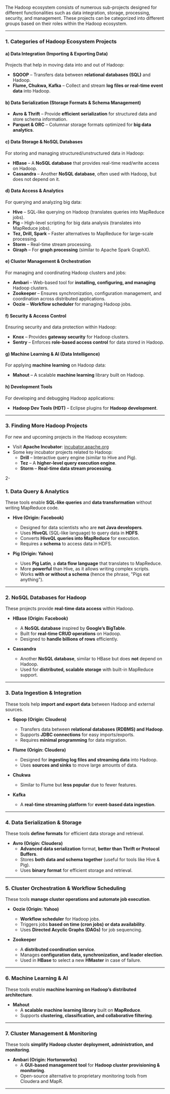 The Hadoop ecosystem consists of numerous sub-projects designed for different functionalities such as data integration, storage, processing, security, and management. These projects can be categorized into different groups based on their roles within the Hadoop ecosystem.


---

### **1. Categories of Hadoop Ecosystem Projects**

#### **a) Data Integration (Importing & Exporting Data)**

Projects that help in moving data into and out of Hadoop:

- **SQOOP** – Transfers data between **relational databases (SQL)** and Hadoop.
- **Flume, Chukwa, Kafka** – Collect and stream **log files or real-time event data** into Hadoop.

#### **b) Data Serialization (Storage Formats & Schema Management)**

- **Avro & Thrift** – Provide **efficient serialization** for structured data and store schema information.
- **Parquet & ORC** – Columnar storage formats optimized for **big data analytics**.

#### **c) Data Storage & NoSQL Databases**

For storing and managing structured/unstructured data in Hadoop:

- **HBase** – A **NoSQL database** that provides real-time read/write access on Hadoop.
- **Cassandra** – Another **NoSQL database**, often used with Hadoop, but does not depend on it.

#### **d) Data Access & Analytics**

For querying and analyzing big data:

- **Hive** – SQL-like querying on Hadoop (translates queries into MapReduce jobs).
- **Pig** – High-level scripting for big data analysis (translates into MapReduce jobs).
- **Tez, Drill, Spark** – Faster alternatives to MapReduce for large-scale processing.
- **Storm** – Real-time stream processing.
- **Giraph** – For **graph processing** (similar to Apache Spark GraphX).

#### **e) Cluster Management & Orchestration**

For managing and coordinating Hadoop clusters and jobs:

- **Ambari** – Web-based tool for **installing, configuring, and managing** Hadoop clusters.
- **Zookeeper** – Ensures synchronization, configuration management, and coordination across distributed applications.
- **Oozie** – **Workflow scheduler** for managing Hadoop jobs.

#### **f) Security & Access Control**

Ensuring security and data protection within Hadoop:

- **Knox** – Provides **gateway security** for Hadoop clusters.
- **Sentry** – Enforces **role-based access control** for data stored in Hadoop.

#### **g) Machine Learning & AI (Data Intelligence)**

For applying **machine learning** on Hadoop data:

- **Mahout** – A scalable **machine learning** library built on Hadoop.

#### **h) Development Tools**

For developing and debugging Hadoop applications:

- **Hadoop Dev Tools (HDT)** – Eclipse plugins for **Hadoop development**.

---

### **3. Finding More Hadoop Projects**

For new and upcoming projects in the Hadoop ecosystem:

- Visit **Apache Incubator**: [incubator.apache.org](https://incubator.apache.org/)
- Some key incubator projects related to Hadoop:
    - **Drill** – Interactive query engine (similar to Hive and Pig).
    - **Tez** – A **higher-level query execution engine**.
    - **Storm** – **Real-time data stream processing**.








2- 


### **1. Data Query & Analytics**

These tools enable **SQL-like queries** and **data transformation** without writing MapReduce code.

- **Hive (Origin: Facebook)**
    
    - Designed for data scientists who are **not Java developers**.
    - Uses **HiveQL** (SQL-like language) to query data in **HDFS**.
    - Converts **HiveQL queries into MapReduce** for execution.
    - Requires a **schema** to access data in HDFS.
- **Pig (Origin: Yahoo)**
    
    - Uses **Pig Latin**, a **data flow language** that translates to MapReduce.
    - More **powerful** than Hive, as it allows writing complex scripts.
    - Works **with or without a schema** (hence the phrase, "Pigs eat anything").

---

### **2. NoSQL Databases for Hadoop**

These projects provide **real-time data access** within Hadoop.

- **HBase (Origin: Facebook)**
    
    - A **NoSQL database** inspired by **Google’s BigTable**.
    - Built for **real-time CRUD operations** on Hadoop.
    - Designed to **handle billions of rows** efficiently.
- **Cassandra**
    
    - Another **NoSQL database**, similar to HBase but does **not** depend on Hadoop.
    - Used for **distributed, scalable storage** with built-in MapReduce support.

---

### **3. Data Ingestion & Integration**

These tools help **import and export data** between Hadoop and external sources.

- **Sqoop (Origin: Cloudera)**
    
    - Transfers data between **relational databases (RDBMS) and Hadoop**.
    - Supports **JDBC connections** for easy imports/exports.
    - Requires **minimal programming** for data migration.
- **Flume (Origin: Cloudera)**
    
    - Designed for **ingesting log files and streaming data** into Hadoop.
    - Uses **sources and sinks** to move large amounts of data.
- **Chukwa**
    
    - Similar to Flume but **less popular** due to fewer features.
- **Kafka**
    
    - A **real-time streaming platform** for **event-based data ingestion**.

---

### **4. Data Serialization & Storage**

These tools **define formats** for efficient data storage and retrieval.

- **Avro (Origin: Cloudera)**
    - **Advanced data serialization** format, **better than Thrift or Protocol Buffers**.
    - Stores **both data and schema together** (useful for tools like Hive & Pig).
    - Uses **binary format** for efficient storage and retrieval.

---

### **5. Cluster Orchestration & Workflow Scheduling**

These tools **manage cluster operations and automate job execution**.

- **Oozie (Origin: Yahoo)**
    
    - **Workflow scheduler** for Hadoop jobs.
    - Triggers jobs **based on time (cron jobs) or data availability**.
    - Uses **Directed Acyclic Graphs (DAGs)** for job sequencing.
- **Zookeeper**
    
    - A **distributed coordination service**.
    - Manages **configuration data, synchronization, and leader election**.
    - Used in **HBase** to select a new **HMaster** in case of failure.

---

### **6. Machine Learning & AI**

These tools enable **machine learning on Hadoop’s distributed architecture**.

- **Mahout**
    - A **scalable machine learning library** built on **MapReduce**.
    - Supports **clustering, classification, and collaborative filtering**.

---

### **7. Cluster Management & Monitoring**

These tools **simplify Hadoop cluster deployment, administration, and monitoring**.

- **Ambari (Origin: Hortonworks)**
    - A **GUI-based management tool** for **Hadoop cluster provisioning & monitoring**.
    - Open-source alternative to proprietary monitoring tools from Cloudera and MapR.

---
